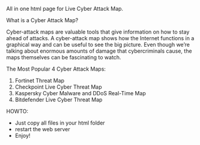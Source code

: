 All in one html page for Live Cyber Attack Map.

What is a Cyber Attack Map?

Cyber-attack maps are valuable tools that give information on how to stay ahead of attacks. 
A cyber-attack map shows how the Internet functions in a graphical way and can be useful to see the big picture. 
Even though we’re talking about enormous amounts of damage that cybercriminals cause, the maps themselves can be fascinating to watch.

The Most Popular 4 Cyber Attack Maps:
1. Fortinet Threat Map
2. Checkpoint Live Cyber Threat Map
3. Kaspersky Cyber Malware and DDoS Real-Time Map
4. Bitdefender Live Cyber Threat Map

HOWTO:
- Just copy all files in your html folder 
- restart the web server
- Enjoy!
